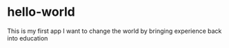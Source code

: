 # hello-world
This is my first app
I want to change the world by bringing experience back into education
